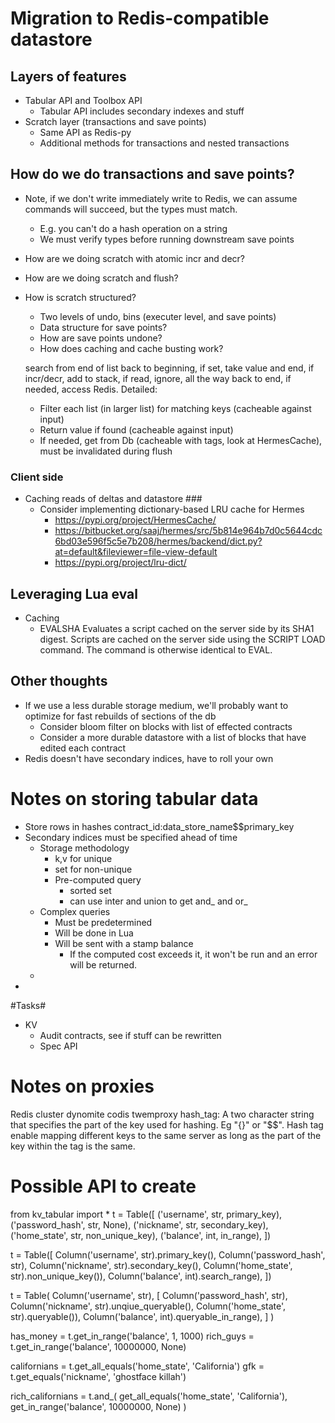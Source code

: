 # Migration to Redis-compatible datastore #


## Layers of features ##
* Tabular API and Toolbox API
  * Tabular API includes secondary indexes and stuff
* Scratch layer (transactions and save points)
  * Same API as Redis-py
  * Additional methods for transactions and nested transactions

## How do we do transactions and save points? ##
* Note, if we don't write immediately write to Redis, we can assume commands will succeed, but the types must match.
  * E.g. you can't do a hash operation on a string
  * We must verify types before running downstream save points




* How are we doing scratch with atomic incr and decr?
* How are we doing scratch and flush?
* How is scratch structured?
  * Two levels of undo, bins (executer level, and save points)
  * Data structure for save points?
  * How are save points undone?
  * How does caching and cache busting work?

  search from end of list back to beginning, if set, take value and end, if incr/decr, add to stack, if read, ignore, all the way back to end, if needed, access Redis.
  Detailed:
    * Filter each list (in larger list) for matching keys (cacheable against input)
    * Return value if found (cacheable against input)
    * If needed, get from Db (cacheable with tags, look at HermesCache), must be invalidated during flush

### Client side ###
 * Caching reads of deltas and datastore ###
   * Consider implementing dictionary-based LRU cache for Hermes
     * https://pypi.org/project/HermesCache/
     * https://bitbucket.org/saaj/hermes/src/5b814e964b7d0c5644cdc6bd03e596f5c5e7b208/hermes/backend/dict.py?at=default&fileviewer=file-view-default
     * https://pypi.org/project/lru-dict/

## Leveraging Lua eval ##
* Caching
  * EVALSHA  Evaluates a script cached on the server side by its SHA1 digest. Scripts are cached on the server side using the SCRIPT LOAD command. The command is otherwise identical to EVAL.

## Other thoughts ##
* If we use a less durable storage medium, we'll probably want to optimize for fast rebuilds of sections of the db
  * Consider bloom filter on blocks with list of effected contracts
  * Consider a more durable datastore with a list of blocks that have edited each contract
* Redis doesn't have secondary indices, have to roll your own

# Notes on storing tabular data #
* Store rows in hashes contract_id:data_store_name$$primary_key
* Secondary indices must be specified ahead of time
  * Storage methodology
    * k,v for unique
    * set for non-unique
    * Pre-computed query
      * sorted set
      * can use inter and union to get and_ and or_
  * Complex queries
    * Must be predetermined
    * Will be done in Lua
    * Will be sent with a stamp balance
      * If the computed cost exceeds it, it won't be run and an error will be returned.
  *
*

#Tasks#
* KV
  * Audit contracts, see if stuff can be rewritten
  * Spec API

# Notes on proxies #

Redis cluster
dynomite
codis
twemproxy
hash_tag: A two character string that specifies the part of the key used for hashing. Eg "{}" or "$$". Hash tag enable mapping different keys to the same server as long as the part of the key within the tag is the same.

# Possible API to create #
from kv_tabular import *
t = Table([
    ('username', str, primary_key),
    ('password_hash', str, None),
    ('nickname', str, secondary_key),
    ('home_state', str, non_unique_key),
    ('balance', int, in_range),
])

t = Table([
    Column('username', str).primary_key(),
    Column('password_hash', str),
    Column('nickname', str).secondary_key(),
    Column('home_state', str).non_unique_key()),
    Column('balance', int).search_range),
])

t = Table(
    Column('username', str),
    [ Column('password_hash', str),
      Column('nickname', str).unqiue_queryable(),
      Column('home_state', str).queryable()),
      Column('balance', int).queryable_in_range),
    ]
)

has_money = t.get_in_range('balance', 1, 1000)
rich_guys = t.get_in_range('balance', 10000000, None)

californians = t.get_all_equals('home_state', 'California')
gfk = t.get_equals('nickname', 'ghostface killah')

rich_californians = t.and_(
  get_all_equals('home_state', 'California'),
  get_in_range('balance', 10000000, None)
)
